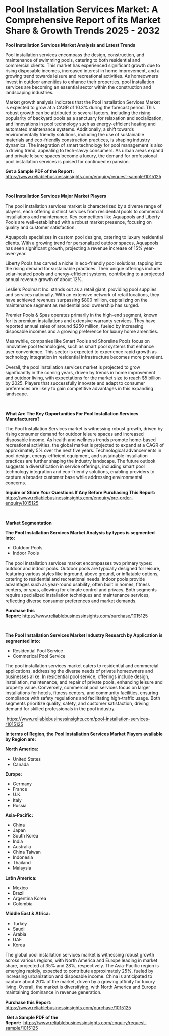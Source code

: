 <p><h1>Pool Installation Services Market: A Comprehensive Report of its Market Share & Growth Trends 2025 - 2032</h1></p><p><strong>Pool Installation Services Market Analysis and Latest Trends</strong></p>
<p><p>Pool installation services encompass the design, construction, and maintenance of swimming pools, catering to both residential and commercial clients. This market has experienced significant growth due to rising disposable incomes, increased interest in home improvement, and a growing trend towards leisure and recreational activities. As homeowners invest in outdoor amenities to enhance their properties, pool installation services are becoming an essential sector within the construction and landscaping industries.</p><p>Market growth analysis indicates that the Pool Installation Services Market is expected to grow at a CAGR of 10.3% during the forecast period. This robust growth can be attributed to several factors, including the rising popularity of backyard pools as a sanctuary for relaxation and socialization, and innovations in pool technology such as energy-efficient heating and automated maintenance systems. Additionally, a shift towards environmentally friendly solutions, including the use of sustainable materials and eco-friendly construction practices, is shaping industry dynamics. The integration of smart technology for pool management is also a driving trend, appealing to tech-savvy consumers. As urban areas expand and private leisure spaces become a luxury, the demand for professional pool installation services is poised for continued expansion.</p></p>
<p><strong>Get a Sample PDF of the Report:&nbsp;</strong> <a href="https://www.reliablebusinessinsights.com/enquiry/request-sample/1015125?utm_campaign=3178&utm_medium=2&utm_source=Github&utm_content=ia&utm_term=17042025&utm_id=pool-installation-services">https://www.reliablebusinessinsights.com/enquiry/request-sample/1015125</a></p>
<p>&nbsp;</p>
<p><strong>Pool Installation Services Major Market Players</strong></p>
<p><p>The pool installation services market is characterized by a diverse range of players, each offering distinct services from residential pools to commercial installations and maintenance. Key competitors like Aquapools and Liberty Pools are well-established with a robust market presence, focusing on quality and customer satisfaction.</p><p>Aquapools specializes in custom pool designs, catering to luxury residential clients. With a growing trend for personalized outdoor spaces, Aquapools has seen significant growth, projecting a revenue increase of 15% year-over-year.</p><p>Liberty Pools has carved a niche in eco-friendly pool solutions, tapping into the rising demand for sustainable practices. Their unique offerings include solar-heated pools and energy-efficient systems, contributing to a projected annual revenue growth of about 12%.</p><p>Leslie's Poolmart Inc. stands out as a retail giant, providing pool supplies and services nationally. With an extensive network of retail locations, they have achieved revenues surpassing $800 million, capitalizing on the maintenance segment as residential pool ownership has surged.</p><p>Premier Pools & Spas operates primarily in the high-end segment, known for its premium installations and extensive warranty services. They have reported annual sales of around $250 million, fueled by increasing disposable incomes and a growing preference for luxury home amenities.</p><p>Meanwhile, companies like Smart Pools and Shoreline Pools focus on innovative pool technologies, such as smart pool systems that enhance user convenience. This sector is expected to experience rapid growth as technology integration in residential infrastructure becomes more prevalent.</p><p>Overall, the pool installation services market is projected to grow significantly in the coming years, driven by trends in home improvement and outdoor living, with expectations for the market size to reach $5 billion by 2025. Players that successfully innovate and adapt to consumer preferences are likely to gain competitive advantages in this expanding landscape.</p></p>
<p>&nbsp;</p>
<p><strong>What Are The Key Opportunities For Pool Installation Services Manufacturers?</strong></p>
<p><p>The Pool Installation Services market is witnessing robust growth, driven by rising consumer demand for outdoor leisure spaces and increased disposable income. As health and wellness trends promote home-based recreational activities, the global market is projected to expand at a CAGR of approximately 5% over the next five years. Technological advancements in pool design, energy-efficient equipment, and sustainable installation practices are further shaping the industry landscape. The future outlook suggests a diversification in service offerings, including smart pool technology integration and eco-friendly solutions, enabling providers to capture a broader customer base while addressing environmental concerns.</p></p>
<p><strong>Inquire or Share Your Questions If Any Before Purchasing This Report:</strong> <a href="https://www.reliablebusinessinsights.com/enquiry/pre-order-enquiry/1015125?utm_campaign=3178&utm_medium=2&utm_source=Github&utm_content=ia&utm_term=17042025&utm_id=pool-installation-services">https://www.reliablebusinessinsights.com/enquiry/pre-order-enquiry/1015125</a></p>
<p>&nbsp;</p>
<p><strong>Market Segmentation</strong></p>
<p><strong>The Pool Installation Services Market Analysis by types is segmented into:</strong></p>
<p><ul><li>Outdoor Pools</li><li>Indoor Pools</li></ul></p>
<p><p>The pool installation services market encompasses two primary types: outdoor and indoor pools. Outdoor pools are typically designed for leisure, featuring various styles like inground, above ground, or inflatable options, catering to residential and recreational needs. Indoor pools provide advantages such as year-round usability, often built in homes, fitness centers, or spas, allowing for climate control and privacy. Both segments require specialized installation techniques and maintenance services, reflecting diverse consumer preferences and market demands.</p></p>
<p><strong>Purchase this Report:&nbsp;</strong><a href="https://www.reliablebusinessinsights.com/purchase/1015125?utm_campaign=3178&utm_medium=2&utm_source=Github&utm_content=ia&utm_term=17042025&utm_id=pool-installation-services">https://www.reliablebusinessinsights.com/purchase/1015125</a></p>
<p>&nbsp;</p>
<p><strong>The Pool Installation Services Market Industry Research by Application is segmented into:</strong></p>
<p><ul><li>Residential Pool Service</li><li>Commerical Pool Service</li></ul></p>
<p><p>The pool installation services market caters to residential and commercial applications, addressing the diverse needs of private homeowners and businesses alike. In residential pool service, offerings include design, installation, maintenance, and repair of private pools, enhancing leisure and property value. Conversely, commercial pool services focus on larger installations for hotels, fitness centers, and community facilities, ensuring compliance with safety regulations and facilitating high-traffic usage. Both segments prioritize quality, safety, and customer satisfaction, driving demand for skilled professionals in the pool industry.</p></p>
<p><a href="https://www.reliablebusinessinsights.com/pool-installation-services-r1015125?utm_campaign=3178&utm_medium=2&utm_source=Github&utm_content=ia&utm_term=17042025&utm_id=pool-installation-services">&nbsp;https://www.reliablebusinessinsights.com/pool-installation-services-r1015125</a></p>
<p><strong>In terms of Region, the Pool Installation Services Market Players available by Region are:</strong></p>
<p>
    <p> <strong> North America: </strong>
        <ul>
            <li>United States</li>
            <li>Canada</li>
        </ul>
        </p> 
    <p> <strong> Europe: </strong>
        <ul>
            <li>Germany</li>
            <li>France</li>
            <li>U.K.</li>
            <li>Italy</li>
            <li>Russia</li>
        </ul>
        </p> 
    <p> <strong> Asia-Pacific: </strong>
        <ul>
            <li>China</li>
            <li>Japan</li>
            <li>South Korea</li>
            <li>India</li>
            <li>Australia</li>
            <li>China Taiwan</li>
            <li>Indonesia</li>
            <li>Thailand</li>
            <li>Malaysia</li>
        </ul>
        </p> 
    <p> <strong> Latin America: </strong>
        <ul>
            <li>Mexico</li>
            <li>Brazil</li>
            <li>Argentina Korea</li>
            <li>Colombia</li>
        </ul>
        </p> 
    <p> <strong> Middle East & Africa: </strong>
        <ul>
            <li>Turkey</li>
            <li>Saudi</li>
            <li>Arabia</li>
            <li>UAE</li>
            <li>Korea</li>
        </ul>
    </p>
    </p>
<p><p>The global pool installation services market is witnessing robust growth across various regions, with North America and Europe leading in market share, projected at 35% and 28%, respectively. The Asia-Pacific region is emerging rapidly, expected to contribute approximately 25%, fueled by increasing urbanization and disposable income. China is anticipated to capture about 20% of the market, driven by a growing affinity for luxury living. Overall, the market is diversifying, with North America and Europe maintaining dominance in revenue generation.</p></p>
<p><strong>Purchase this Report: </strong><a href="https://www.reliablebusinessinsights.com/purchase/1015125?utm_campaign=3178&utm_medium=2&utm_source=Github&utm_content=ia&utm_term=17042025&utm_id=pool-installation-services">https://www.reliablebusinessinsights.com/purchase/1015125</a></p>
<p>&nbsp;<strong>Get a Sample PDF of the Report:&nbsp;&nbsp;</strong><a href="https://www.reliablebusinessinsights.com/enquiry/request-sample/1015125?utm_campaign=3178&utm_medium=2&utm_source=Github&utm_content=ia&utm_term=17042025&utm_id=pool-installation-services">https://www.reliablebusinessinsights.com/enquiry/request-sample/1015125</a></p>
<p><strong></strong></p>
<p><p></p><p></p><p></p></p>